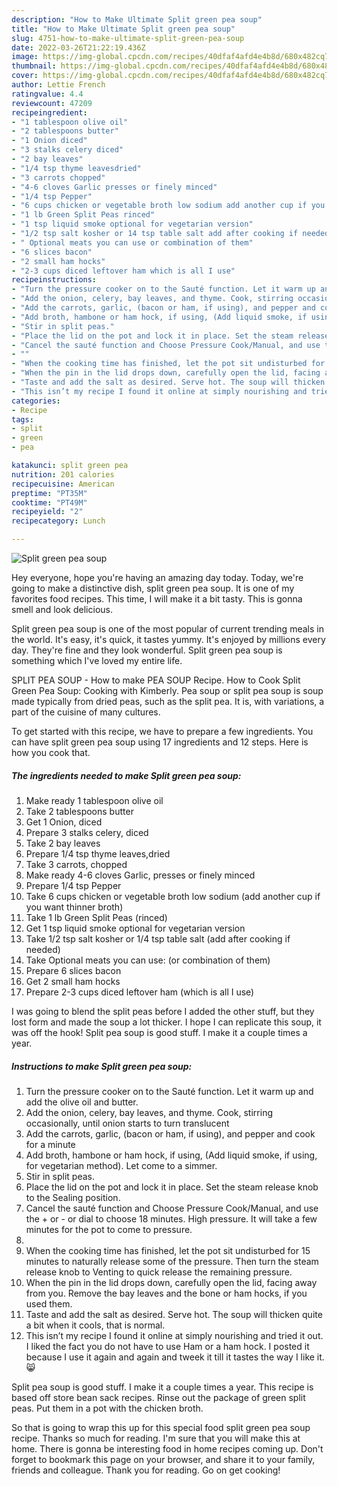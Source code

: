 ```yaml
---
description: "How to Make Ultimate Split green pea soup"
title: "How to Make Ultimate Split green pea soup"
slug: 4751-how-to-make-ultimate-split-green-pea-soup
date: 2022-03-26T21:22:19.436Z
image: https://img-global.cpcdn.com/recipes/40dfaf4afd4e4b8d/680x482cq70/split-green-pea-soup-recipe-main-photo.jpg
thumbnail: https://img-global.cpcdn.com/recipes/40dfaf4afd4e4b8d/680x482cq70/split-green-pea-soup-recipe-main-photo.jpg
cover: https://img-global.cpcdn.com/recipes/40dfaf4afd4e4b8d/680x482cq70/split-green-pea-soup-recipe-main-photo.jpg
author: Lettie French
ratingvalue: 4.4
reviewcount: 47209
recipeingredient:
- "1 tablespoon olive oil"
- "2 tablespoons butter"
- "1 Onion diced"
- "3 stalks celery diced"
- "2 bay leaves"
- "1/4 tsp thyme leavesdried"
- "3 carrots chopped"
- "4-6 cloves Garlic presses or finely minced"
- "1/4 tsp Pepper"
- "6 cups chicken or vegetable broth low sodium add another cup if you want thinner broth"
- "1 lb Green Split Peas rinced"
- "1 tsp liquid smoke optional for vegetarian version"
- "1/2 tsp salt kosher or 14 tsp table salt add after cooking if needed"
- " Optional meats you can use or combination of them"
- "6 slices bacon"
- "2 small ham hocks"
- "2-3 cups diced leftover ham which is all I use"
recipeinstructions:
- "Turn the pressure cooker on to the Sauté function. Let it warm up and add the olive oil and butter."
- "Add the onion, celery, bay leaves, and thyme. Cook, stirring occasionally, until onion starts to turn translucent"
- "Add the carrots, garlic, (bacon or ham, if using), and pepper and cook for a minute"
- "Add broth, hambone or ham hock, if using, (Add liquid smoke, if using, for vegetarian method). Let come to a simmer."
- "Stir in split peas."
- "Place the lid on the pot and lock it in place. Set the steam release knob to the Sealing position."
- "Cancel the sauté function and Choose Pressure Cook/Manual, and use the + or - or dial to choose 18 minutes. High pressure. It will take a few minutes for the pot to come to pressure."
- ""
- "When the cooking time has finished, let the pot sit undisturbed for 15 minutes to naturally release some of the pressure. Then turn the steam release knob to Venting to quick release the remaining pressure."
- "When the pin in the lid drops down, carefully open the lid, facing away from you. Remove the bay leaves and the bone or ham hocks, if you used them."
- "Taste and add the salt as desired. Serve hot. The soup will thicken quite a bit when it cools, that is normal."
- "This isn’t my recipe I found it online at simply nourishing and tried it out. I liked the fact you do not have to use Ham or a ham hock. I posted it because I use it again and again and tweek it till it tastes the way I like it.😸"
categories:
- Recipe
tags:
- split
- green
- pea

katakunci: split green pea 
nutrition: 201 calories
recipecuisine: American
preptime: "PT35M"
cooktime: "PT49M"
recipeyield: "2"
recipecategory: Lunch

---
```



![Split green pea soup](https://img-global.cpcdn.com/recipes/40dfaf4afd4e4b8d/680x482cq70/split-green-pea-soup-recipe-main-photo.jpg)

Hey everyone, hope you're having an amazing day today. Today, we're going to make a distinctive dish, split green pea soup. It is one of my favorites food recipes. This time, I will make it a bit tasty. This is gonna smell and look delicious.

Split green pea soup is one of the most popular of current trending meals in the world. It's easy, it's quick, it tastes yummy. It's enjoyed by millions every day. They're fine and they look wonderful. Split green pea soup is something which I've loved my entire life.

SPLIT PEA SOUP - How to make PEA SOUP Recipe. How to Cook Split Green Pea Soup: Cooking with Kimberly. Pea soup or split pea soup is soup made typically from dried peas, such as the split pea. It is, with variations, a part of the cuisine of many cultures.


To get started with this recipe, we have to prepare a few ingredients. You can have split green pea soup using 17 ingredients and 12 steps. Here is how you cook that.

<!--inarticleads1-->

##### The ingredients needed to make Split green pea soup:

1. Make ready 1 tablespoon olive oil
1. Take 2 tablespoons butter
1. Get 1 Onion, diced
1. Prepare 3 stalks celery, diced
1. Take 2 bay leaves
1. Prepare 1/4 tsp thyme leaves,dried
1. Take 3 carrots, chopped
1. Make ready 4-6 cloves Garlic, presses or finely minced
1. Prepare 1/4 tsp Pepper
1. Take 6 cups chicken or vegetable broth low sodium (add another cup if you want thinner broth)
1. Take 1 lb Green Split Peas (rinced)
1. Get 1 tsp liquid smoke optional for vegetarian version
1. Take 1/2 tsp salt kosher or 1/4 tsp table salt (add after cooking if needed)
1. Take  Optional meats you can use: (or combination of them)
1. Prepare 6 slices bacon
1. Get 2 small ham hocks
1. Prepare 2-3 cups diced leftover ham (which is all I use)


I was going to blend the split peas before I added the other stuff, but they lost form and made the soup a lot thicker. I hope I can replicate this soup, it was off the hook! Split pea soup is good stuff. I make it a couple times a year. 

<!--inarticleads2-->

##### Instructions to make Split green pea soup:

1. Turn the pressure cooker on to the Sauté function. Let it warm up and add the olive oil and butter.
1. Add the onion, celery, bay leaves, and thyme. Cook, stirring occasionally, until onion starts to turn translucent
1. Add the carrots, garlic, (bacon or ham, if using), and pepper and cook for a minute
1. Add broth, hambone or ham hock, if using, (Add liquid smoke, if using, for vegetarian method). Let come to a simmer.
1. Stir in split peas.
1. Place the lid on the pot and lock it in place. Set the steam release knob to the Sealing position.
1. Cancel the sauté function and Choose Pressure Cook/Manual, and use the + or - or dial to choose 18 minutes. High pressure. It will take a few minutes for the pot to come to pressure.
1. 
1. When the cooking time has finished, let the pot sit undisturbed for 15 minutes to naturally release some of the pressure. Then turn the steam release knob to Venting to quick release the remaining pressure.
1. When the pin in the lid drops down, carefully open the lid, facing away from you. Remove the bay leaves and the bone or ham hocks, if you used them.
1. Taste and add the salt as desired. Serve hot. The soup will thicken quite a bit when it cools, that is normal.
1. This isn’t my recipe I found it online at simply nourishing and tried it out. I liked the fact you do not have to use Ham or a ham hock. I posted it because I use it again and again and tweek it till it tastes the way I like it.😸


Split pea soup is good stuff. I make it a couple times a year. This recipe is based off store bean sack recipes. Rinse out the package of green split peas. Put them in a pot with the chicken broth. 

So that is going to wrap this up for this special food split green pea soup recipe. Thanks so much for reading. I'm sure that you will make this at home. There is gonna be interesting food in home recipes coming up. Don't forget to bookmark this page on your browser, and share it to your family, friends and colleague. Thank you for reading. Go on get cooking!
